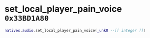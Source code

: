 # set_local_player_pain_voice `0x33BD1A80`

```lua
natives.audio.set_local_player_pain_voice(_unk0 --[[ integer ]])
```